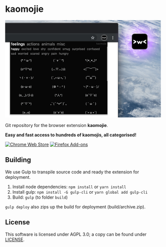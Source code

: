# kaomojie

![screenshot](assets/screenshots/01.png)

Git repository for the browser extension **kaomojie**.

**Easy and fast access to hundreds of kaomojis, all categorised!**

[![Chrome Web Store](https://developer.chrome.com/webstore/images/ChromeWebStore_BadgeWBorder_v2_206x58.png)](https://chrome.google.com/webstore/detail/kaomojie/lmejjdlbclkidnpmcoknihonapppadid)
[![Firefox Add-ons](https://addons.cdn.mozilla.net/static/img/addons-buttons/AMO-button_1.png)](https://addons.mozilla.org/en-US/firefox/addon/kaomojie/)

## Building

We use Gulp to transpile source code and ready the extension for deployment.

1. Install node dependencies: `npm install` or `yarn install`
2. Install gulp: `npm install -G gulp-cli` or `yarn global add gulp-cli`
3. Build: `gulp` (to folder `build`)

`gulp deploy` also zips up the build for deployment (build/archive.zip).

## License

This software is licensed under AGPL 3.0; a copy can be found under [LICENSE](LICENSE).
